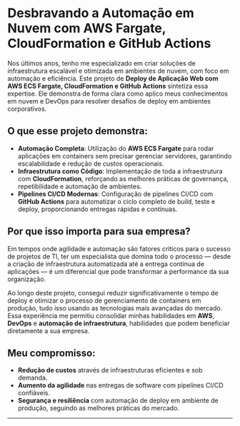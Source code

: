 # Desbravando a Automação em Nuvem com AWS Fargate, CloudFormation e GitHub Actions

Nos últimos anos, tenho me especializado em criar soluções de infraestrutura escalável e otimizada em ambientes de nuvem, com foco em automação e eficiência. Este projeto de **Deploy de Aplicação Web com AWS ECS Fargate, CloudFormation e GitHub Actions** sintetiza essa expertise. Ele demonstra de forma clara como aplico meus conhecimentos em nuvem e DevOps para resolver desafios de deploy em ambientes corporativos.

## O que esse projeto demonstra:

- **Automação Completa**: Utilização do **AWS ECS Fargate** para rodar aplicações em containers sem precisar gerenciar servidores, garantindo escalabilidade e redução de custos operacionais.
- **Infraestrutura como Código**: Implementação de toda a infraestrutura com **CloudFormation**, reforçando as melhores práticas de governança, repetibilidade e automação de ambientes.
- **Pipelines CI/CD Modernas**: Configuração de pipelines CI/CD com **GitHub Actions** para automatizar o ciclo completo de build, teste e deploy, proporcionando entregas rápidas e contínuas.

## Por que isso importa para sua empresa?

Em tempos onde agilidade e automação são fatores críticos para o sucesso de projetos de TI, ter um especialista que domina todo o processo — desde a criação de infraestrutura automatizada até a entrega contínua de aplicações — é um diferencial que pode transformar a performance da sua organização.

Ao longo deste projeto, consegui reduzir significativamente o tempo de deploy e otimizar o processo de gerenciamento de containers em produção, tudo isso usando as tecnologias mais avançadas do mercado. Essa experiência me permitiu consolidar minhas habilidades em **AWS**, **DevOps** e **automação de infraestrutura**, habilidades que podem beneficiar diretamente a sua empresa.

## Meu compromisso:

- **Redução de custos** através de infraestruturas eficientes e sob demanda.
- **Aumento da agilidade** nas entregas de software com pipelines CI/CD confiáveis.
- **Segurança e resiliência** com automação de deploy em ambiente de produção, seguindo as melhores práticas do mercado.

---
